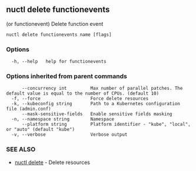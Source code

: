 ## nuctl delete functionevents

(or functionevent) Delete function event

```
nuctl delete functionevents name [flags]
```

### Options

```
  -h, --help   help for functionevents
```

### Options inherited from parent commands

```
      --concurrency int         Max number of parallel patches. The default value is equal to the number of CPUs. (default 10)
  -f, --force                   Force delete resources
  -k, --kubeconfig string       Path to a Kubernetes configuration file (admin.conf)
      --mask-sensitive-fields   Enable sensitive fields masking
  -n, --namespace string        Namespace
      --platform string         Platform identifier - "kube", "local", or "auto" (default "kube")
  -v, --verbose                 Verbose output
```

### SEE ALSO

* [nuctl delete](nuctl_delete.md)	 - Delete resources

